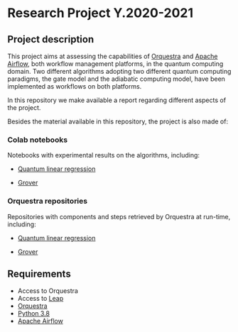# Research Project Y.2020-2021

## Project description

This project aims at assessing the capabilities of [Orquestra](https://www.zapatacomputing.com/orquestra/) and [Apache Airflow](https://airflow.apache.org/), both workflow management platforms, in the quantum computing domain.
Two different algorithms adopting two different quantum computing paradigms, the gate model and the adiabatic computing model, have been implemented as workflows on both platforms.

In this repository we make available a report regarding different aspects of the project.

Besides the material available in this repository, the project is also made of:

### Colab notebooks

Notebooks with experimental results on the algorithms, including:

- [Quantum linear regression](https://colab.research.google.com/drive/1fxZ4Izw-3z7z5SrGrYtkswt5v8-fRnzC?usp=sharing)

- [Grover](https://colab.research.google.com/drive/14tbPA2-KiiqxMMzDDEYzknvCkT2LMXMy?usp=sharing)


### Orquestra repositories

Repositories with components and steps retrieved by Orquestra at run-time, including:

- [Quantum linear regression](https://github.com/Alexdruso/linear-regression-orquestra)

- [Grover](https://github.com/stefanodangelo/grover-orquestra)

## Requirements

- Access to Orquestra
- Access to [Leap](https://www.dwavesys.com/take-leap)
- [Orquestra](https://docs.orquestra.io/qe-cli/install-cli/)
- [Python 3.8](https://www.python.org/downloads/)
- [Apache Airflow](https://airflow.apache.org/docs/apache-airflow/stable/start/local.html)
